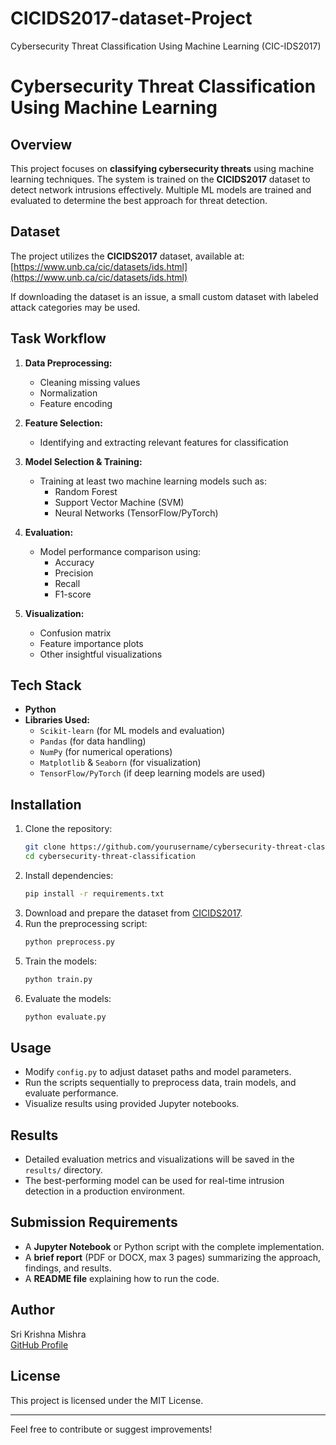 # CICIDS2017-dataset-Project
Cybersecurity Threat Classification Using Machine Learning (CIC-IDS2017)
# Cybersecurity Threat Classification Using Machine Learning

## Overview
This project focuses on **classifying cybersecurity threats** using machine learning techniques. The system is trained on the **CICIDS2017** dataset to detect network intrusions effectively. Multiple ML models are trained and evaluated to determine the best approach for threat detection.

## Dataset
The project utilizes the **CICIDS2017** dataset, available at:
[https://www.unb.ca/cic/datasets/ids.html](https://www.unb.ca/cic/datasets/ids.html)

If downloading the dataset is an issue, a small custom dataset with labeled attack categories may be used.

## Task Workflow
1. **Data Preprocessing:**
   - Cleaning missing values
   - Normalization
   - Feature encoding

2. **Feature Selection:**
   - Identifying and extracting relevant features for classification

3. **Model Selection & Training:**
   - Training at least two machine learning models such as:
     - Random Forest
     - Support Vector Machine (SVM)
     - Neural Networks (TensorFlow/PyTorch)

4. **Evaluation:**
   - Model performance comparison using:
     - Accuracy
     - Precision
     - Recall
     - F1-score

5. **Visualization:**
   - Confusion matrix
   - Feature importance plots
   - Other insightful visualizations

## Tech Stack
- **Python**
- **Libraries Used:**
  - `Scikit-learn` (for ML models and evaluation)
  - `Pandas` (for data handling)
  - `NumPy` (for numerical operations)
  - `Matplotlib` & `Seaborn` (for visualization)
  - `TensorFlow/PyTorch` (if deep learning models are used)

## Installation
1. Clone the repository:
   ```bash
   git clone https://github.com/yourusername/cybersecurity-threat-classification.git
   cd cybersecurity-threat-classification
   ```
2. Install dependencies:
   ```bash
   pip install -r requirements.txt
   ```
3. Download and prepare the dataset from [CICIDS2017](https://www.unb.ca/cic/datasets/ids.html).
4. Run the preprocessing script:
   ```bash
   python preprocess.py
   ```
5. Train the models:
   ```bash
   python train.py
   ```
6. Evaluate the models:
   ```bash
   python evaluate.py
   ```

## Usage
- Modify `config.py` to adjust dataset paths and model parameters.
- Run the scripts sequentially to preprocess data, train models, and evaluate performance.
- Visualize results using provided Jupyter notebooks.

## Results
- Detailed evaluation metrics and visualizations will be saved in the `results/` directory.
- The best-performing model can be used for real-time intrusion detection in a production environment.

## Submission Requirements
- A **Jupyter Notebook** or Python script with the complete implementation.
- A **brief report** (PDF or DOCX, max 3 pages) summarizing the approach, findings, and results.
- A **README file** explaining how to run the code.

## Author
Sri Krishna Mishra  
[GitHub Profile](https://github.com/SriKrishnaMishra/CICIDS2017-dataset-Project/)

## License
This project is licensed under the MIT License.

---
Feel free to contribute or suggest improvements!

